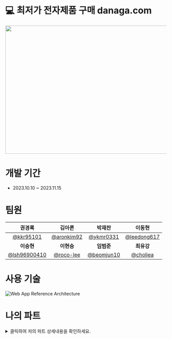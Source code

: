 # 💻 최저가 전자제품 구매 danaga.com
<img src="https://prod-ripcut-delivery.disney-plus.net/v1/variant/disney/8D63BFCB55921C27B39DB09FFD775F1C1EDE00FC4D5611AC492CA33B7651FDF2/scale?width=1440&aspectRatio=1.78&format=jpeg" width="800" height="400"/>



# 개발 기간               

- 2023.10.10 ~ 2023.11.15


# 팀원

<div align="center">

| **권경록** | **김아론** | **박재찬** | **이동현** |
| :------: |  :------: | :------: | :------: |
| [@kkr95101](https://github.com/kkr95101) | [@aronkim92](https://github.com/aronkim92) | [@ykmr0331](https://github.com/ykmr0331) | [@leedong617](https://github.com/leedong617) |
| **이승현** | **이현승** | **임범준** | **최유강** |
| [@lsh96900410](https://github.com/lsh96900410) | [@roco-lee](https://github.com/roco-lee) | [@beomjun10](https://github.com/beomjun10) | [@choliea](https://github.com/choliea) |


</div>


# 사용 기술

![Web App Reference Architecture](https://github.com/2023-05-JAVA-DEVELOPER-143/2023-05-JAVA-DEVELOPER-final-project-team3-avengers/assets/133833132/f55e300e-40ac-4bd8-b42a-dd8a98c0cf94)





# 나의 파트


<details>
<summary>클릭하여 저의 파트 상세내용을 확인하세요.</summary>




### 회원 주문목록 및 주문 상세보기 페이지(Front-End)


![스크린샷 2024-01-30 232615](https://github.com/ykmr0331/myProject/assets/117189519/42c674df-9dac-4ef0-b1d0-3db96fe0ce6a)


-   ﻿model과 thymeleaf템플릿 엔진으로  주문 내역 동적 반영

-   ﻿Restful API와 Ajax를 이용 취소버튼 클릭시 주문상태가 변경

-   ﻿모달창으로 주문 상세정보표기
  <br><br><br>  

### 비회원 주문찾기 페이지(Front-End)


![스크린샷 2024-01-30 233338](https://github.com/ykmr0331/myProject/assets/117189519/c06429e4-1321-42b1-baf6-f64115b1e9e7)


-   jQuery를 활용하여 입력값의 유효성을 검사

-   ﻿Thymeleaf를 이용해 입력값을 서버로 전송

-   ﻿﻿모델로 서버로 전송된 입력값을 주문내역 페이지로 전송






### 비회원 주문내역 페이지(Front-End)


![스크린샷 2024-01-30 233601](https://github.com/ykmr0331/myProject/assets/117189519/810524bf-1b27-4337-a53a-be9d80ef961e)


-   ﻿model과 thymeleaf템플릿 엔진으로 주문 내역 반영

-   ﻿Restful API와 Ajax를 이용하여 취소버튼 클릭시 주문상태 변경

-   ﻿﻿﻿주문상태에 따라 취소 및 환불 버튼 Javascript로 동적 조절





### 환불 요청 페이지(Front-End & Back-End)

-   ﻿model과 thymeleaf템플릿 엔진으로 주문 내역 반영

-   ﻿Script를 활용하여 입력값의 유효성을 검사

-   ﻿환불 완료 세션을 활용하여 회원여부에 따라 개별페이지 이동


</details>
